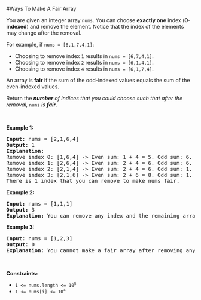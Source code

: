 #Ways To Make A Fair Array
<p>You are given an integer array <code>nums</code>. You can choose <strong>exactly one</strong> index (<strong>0-indexed</strong>) and remove the element. Notice that the index of the elements may change after the removal.</p>
<p>For example, if <code>nums = [6,1,7,4,1]</code>:</p>
<ul>
<li>Choosing to remove index <code>1</code> results in <code>nums = [6,7,4,1]</code>.</li>
<li>Choosing to remove index <code>2</code> results in <code>nums = [6,1,4,1]</code>.</li>
<li>Choosing to remove index <code>4</code> results in <code>nums = [6,1,7,4]</code>.</li>
</ul>
<p>An array is <strong>fair</strong> if the sum of the odd-indexed values equals the sum of the even-indexed values.</p>
<p>Return the <em><strong>number</strong> of indices that you could choose such that after the removal, </em><code>nums</code><em> </em><em>is <strong>fair</strong>. </em></p>
<p> </p>
<p><strong class="example">Example 1:</strong></p>
<pre><strong>Input:</strong> nums = [2,1,6,4]
<strong>Output:</strong> 1
<strong>Explanation:</strong>
Remove index 0: [1,6,4] -&gt; Even sum: 1 + 4 = 5. Odd sum: 6. Not fair.
Remove index 1: [2,6,4] -&gt; Even sum: 2 + 4 = 6. Odd sum: 6. Fair.
Remove index 2: [2,1,4] -&gt; Even sum: 2 + 4 = 6. Odd sum: 1. Not fair.
Remove index 3: [2,1,6] -&gt; Even sum: 2 + 6 = 8. Odd sum: 1. Not fair.
There is 1 index that you can remove to make nums fair.
</pre>
<p><strong class="example">Example 2:</strong></p>
<pre><strong>Input:</strong> nums = [1,1,1]
<strong>Output:</strong> 3
<strong>Explanation:</strong> You can remove any index and the remaining array is fair.
</pre>
<p><strong class="example">Example 3:</strong></p>
<pre><strong>Input:</strong> nums = [1,2,3]
<strong>Output:</strong> 0
<strong>Explanation:</strong> You cannot make a fair array after removing any index.
</pre>
<p> </p>
<p><strong>Constraints:</strong></p>
<ul>
<li><code>1 &lt;= nums.length &lt;= 10<sup>5</sup></code></li>
<li><code>1 &lt;= nums[i] &lt;= 10<sup>4</sup></code></li>
</ul>

